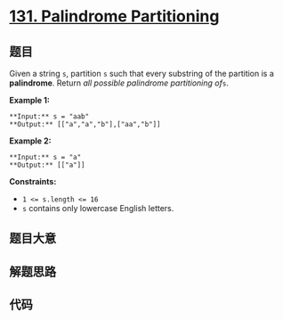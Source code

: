 # [131. Palindrome Partitioning](https://leetcode.com/problems/palindrome-partitioning)

## 题目

Given a string `s`, partition `s` such that every substring of the partition
is a **palindrome**. Return _all possible palindrome partitioning of_`s`.



**Example 1:**

    
    
    **Input:** s = "aab"
    **Output:** [["a","a","b"],["aa","b"]]
    

**Example 2:**

    
    
    **Input:** s = "a"
    **Output:** [["a"]]
    



**Constraints:**

  * `1 <= s.length <= 16`
  * `s` contains only lowercase English letters.


## 题目大意

## 解题思路

## 代码

```javascript

```
